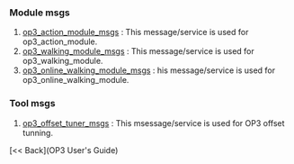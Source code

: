 ### Module msgs
 1. [op3_action_module_msgs](op3_action_module_msgs) : This message/service is used for op3_action_module.  
 2. [op3_walking_module_msgs](op3_walking_module_msgs) : This message/service is used for op3_walking_module.
 3. [op3_online_walking_module_msgs](op3_online_walking_module_msgs) : his message/service is used for op3_online_walking_module.  


### Tool msgs
 1. [op3_offset_tuner_msgs](op3_offset_tuner_msgs) : This msessage/service is used for OP3 offset tunning.  


[&lt;&lt; Back](OP3 User's Guide)
